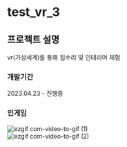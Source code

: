 # test_vr_3
## 프로젝트 설명
vr(가상세계)를 퉁해 집수리 및 인테리어 체험
### 개발기간 
2023.04.23 - 진행중
### 인게임
![ezgif com-video-to-gif (1)](https://github.com/Junhachoi-DEV/7boss_3d_urp/assets/87477736/1576f0a4-8706-4a66-9168-d28173dac90d)  
![ezgif com-video-to-gif (2)](https://github.com/Junhachoi-DEV/7boss_3d_urp/assets/87477736/ef4275a4-6781-42d8-a566-1e6c87edad13)
